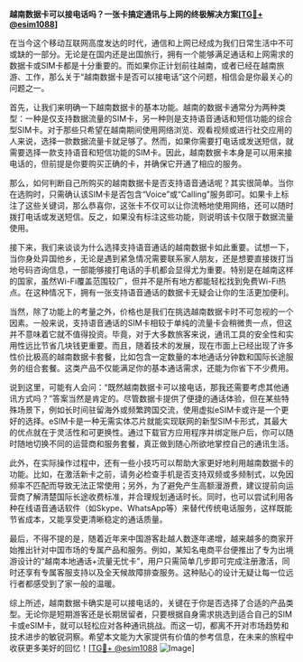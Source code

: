 **越南数据卡可以接电话吗？一张卡搞定通讯与上网的终极解决方案[[TG💪+ @esim1088](https://t.me/s/esim1088)]**

在当今这个移动互联网高度发达的时代，通信和上网已经成为我们日常生活中不可或缺的一部分。无论是在国内还是出国旅行，拥有一个能够满足通话和上网需求的数据卡或SIM卡都是十分重要的。而如果你正计划前往越南，或者已经在越南旅游、工作，那么关于“越南数据卡是否可以接电话”这个问题，相信会是你最关心的问题之一。

首先，让我们来明确一下越南数据卡的基本功能。越南的数据卡通常分为两种类型：一种是仅支持数据流量的SIM卡，另一种则是支持语音通话和短信功能的综合型SIM卡。对于那些只希望在越南期间使用网络浏览、观看视频或进行社交应用的人来说，选择一款数据流量卡就足够了。然而，如果你需要打电话或发送短信，就需要选择一款支持语音和短信功能的SIM卡。因此，越南数据卡本身是可以用来接电话的，但前提是你要购买正确的卡，并确保它开通了相应的服务。

那么，如何判断自己所购买的越南数据卡是否支持语音通话呢？其实很简单。当你在选购时，只需确认该SIM卡是否包含“Voice”或“Calling”服务即可。如果卡上标注了这些关键词，那么恭喜你，这张卡不仅可以让你流畅地使用网络，还可以随时拨打电话或发送短信。反之，如果没有标注这些功能，则说明该卡仅限于数据流量使用。

接下来，我们来谈谈为什么选择支持语音通话的越南数据卡如此重要。试想一下，当你身处异国他乡，无论是遇到紧急情况需要联系家人朋友，还是想要直接拨打当地号码咨询信息，一部能够接打电话的手机都会显得尤为重要。特别是在越南这样的国家，虽然Wi-Fi覆盖范围较广，但并不是所有地方都能轻松找到免费Wi-Fi热点。在这种情况下，拥有一张支持语音通话的数据卡无疑会让你的生活更加便利。

当然，除了功能上的考量之外，价格也是我们在挑选越南数据卡时不可忽视的一个因素。一般来说，支持语音通话的SIM卡相较于单纯的流量卡会稍微贵一点，但这并不意味着它就不值得投资。毕竟，对于大多数旅客来说，通讯工具的安全性和实用性远比节省几块钱更重要。而且，随着技术的发展，现在市面上已经出现了许多性价比极高的越南数据卡套餐，比如包含一定数量的本地通话分钟数和国际长途服务的组合套餐。这类产品不仅能满足你的基本通话需求，还能为你省下不少费用。

说到这里，可能有人会问：“既然越南数据卡可以接电话，那我还需要考虑其他通讯方式吗？”答案当然是肯定的。尽管数据卡提供了便捷的通话体验，但在某些特殊场景下，例如长时间驻留海外或频繁跨国交流，使用虚拟eSIM卡或许是一个更好的选择。eSIM卡是一种无需实体芯片就能实现联网的新型SIM卡形式，其最大的优点就在于灵活性和可更换性。通过下载官方应用程序并绑定账户后，你可以随时随地切换不同的运营商和服务套餐，真正做到随心所欲地掌控自己的通讯生活。

此外，在实际操作过程中，还有一些小技巧可以帮助大家更好地利用越南数据卡的功能。比如，在激活新卡之前，请务必检查手机是否支持双频或多频制式，以免因频率不匹配而导致无法正常使用；另外，为了避免产生高额漫游费，建议提前向运营商了解清楚国际长途收费标准，并合理规划通话时长。同时，也可以尝试利用各种在线语音通话软件（如Skype、WhatsApp等）来替代传统电话服务，这样既能节省成本，又能享受更清晰稳定的通话质量。

最后，不得不提的是，随着近年来中国游客赴越人数逐年递增，越来越多的商家开始推出针对中国市场的专属产品和服务。例如，某知名电商平台便推出了专为出境游设计的“越南本地通话+流量无忧卡”，用户只需简单几步即可完成注册激活，同时还享有专属客服支持以及全天候故障排查服务。这种贴心的设计无疑让每一位远行者都感受到了家一般的温暖。

综上所述，越南数据卡确实是可以接电话的，关键在于你是否选择了合适的产品类型。无论你是短期游客还是长期居留者，只要根据自身需求挑选到适合自己的SIM卡或eSIM卡，就可以轻松应对各种通讯挑战。而这一切，都离不开对市场趋势和技术进步的敏锐洞察。希望本文能为大家提供有价值的参考信息，在未来的旅程中收获更多美好的回忆！[[TG💪+ @esim1088](https://t.me/s/esim1088) ![Image](https://i.postimg.cc/4NQfJmqS/Snipaste-2025-05-13-00-14-12.png)]